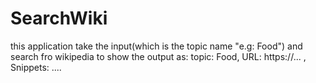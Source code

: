 # SearchWiki
this application take the input(which is the topic name "e.g: Food") and search fro wikipedia to show the output as: topic: Food, URL: https://... , Snippets: ....
